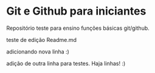 # Git e Github para iniciantes

Repositório teste para ensino funções básicas git/github.

teste de edição Readme.md

adicionando nova linha :)

adição de outra linha para testes. Haja linhas! :)
